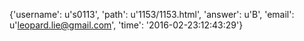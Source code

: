 {'username': u's0113', 'path': u'1153/1153.html', 'answer': u'B', 'email': u'leopard.lie@gmail.com', 'time': '2016-02-23:12:43:29'}